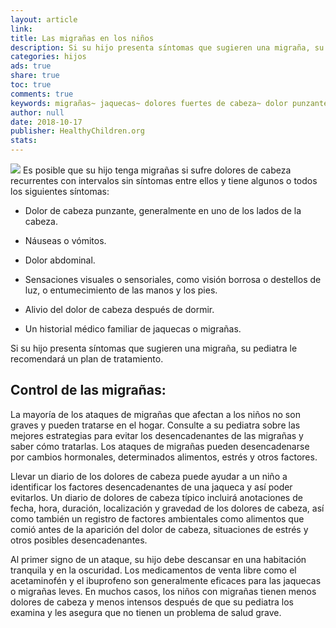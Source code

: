 ```yaml
---
layout: article
link: 
title: Las migrañas en los niños
description: ​Si su hijo presenta síntomas que sugieren una migraña, su pediatra le recomendará un plan de tratamiento.
categories: hijos
ads: true
share: true
toc: true
comments: true
keywords: migrañas~ jaquecas~ dolores fuertes de cabeza~ dolor punzante~ nauseas~ vómito~ dolor abdominal~ entumecimiento de las manos y los pies~ medicamentos para el dolor~ analgésicos~
author: null
date: 2018-10-17
publisher: HealthyChildren.org
stats: 
---
```

![](http://familiasana.info/images/hijos/girl_head_in_hands_red_hair.jpg)
Es posible que su hijo tenga migrañas si sufre dolores de cabeza recurrentes con intervalos sin síntomas entre ellos y tiene algunos o todos los siguientes síntomas:

* Dolor de cabeza punzante, generalmente en uno de los lados de la cabeza.

* Náuseas o vómitos.

* Dolor abdominal.

* Sensaciones visuales o sensoriales, como visión borrosa o destellos de luz, o entumecimiento de las manos y los pies.

* Alivio del dolor de cabeza después de dormir.

* Un historial médico familiar de jaquecas o migrañas.

Si su hijo presenta síntomas que sugieren una migraña, su pediatra le recomendará un plan de tratamiento.

## Control de las migrañas:

La mayoría de los ataques de migrañas que afectan a los niños no son graves y pueden tratarse en el hogar. Consulte a su pediatra sobre las mejores estrategias para evitar los desencadenantes de las migrañas y saber cómo tratarlas. Los ataques de migrañas pueden desencadenarse por cambios hormonales, determinados alimentos, estrés y otros factores.

Llevar un diario de los dolores de cabeza puede ayudar a un niño a identificar los factores desencadenantes de una jaqueca y así poder evitarlos. Un diario de dolores de cabeza típico incluirá anotaciones de fecha, hora, duración, localización y gravedad de los dolores de cabeza, así como también un registro de factores ambientales como alimentos que comió antes de la aparición del dolor de cabeza, situaciones de estrés y otros posibles desencadenantes.

Al primer signo de un ataque, su hijo debe descansar en una habitación tranquila y en la oscuridad. Los medicamentos de venta libre como el acetaminofén y el ibuprofeno son generalmente eficaces para las jaquecas o migrañas leves. En muchos casos, los niños con migrañas tienen menos dolores de cabeza y menos intensos después de que su pediatra los examina y les asegura que no tienen un problema de salud grave.

